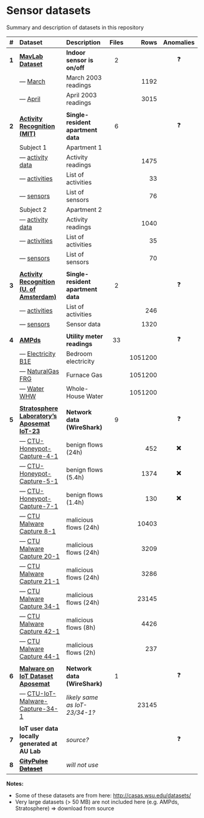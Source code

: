 # Sensor datasets

Summary and description of datasets in this repository

|   #   | Dataset                                                                    | Description                        | Files |    Rows |        Anomalies         | 
|:-----:|:---------------------------------------------------------------------------|:-----------------------------------|:-----:|--------:|:------------------------:|
| **1** | **[MavLab Dataset](mavlab)**                                               | **Indoor sensor is on/off**        |   2   |         |        :question:        |
|       | — [March](mavlab/2003_march.csv)                                           | March 2003 readings                |       |    1192 |                          |
|       | — [April](mavlab/2003_april.csv)                                           | April 2003 readings                |       |    3015 |                          | 
|       |                                                                            |                                    |       |         |                          |
| **2** | **[Activity Recognition (MIT)](ar-mit)**                                   | **Single-resident apartment data** |   6   |         |        :question:        |
|       | Subject 1                                                                  | Apartment 1                        |       |         |                          |
|       | — [activity data](ar-mit/1_activities_data.csv)                            | Activity readings                  |       |    1475 |                          |
|       | — [activities](ar-mit/1_activities.csv)                                    | List of activities                 |       |      33 |                          |
|       | — [sensors](ar-mit/1_sensors.csv)                                          | List of sensors                    |       |      76 |                          |
|       | Subject 2                                                                  | Apartment 2                        |       |         |                          |
|       | — [activity data](ar-mit/2_activities_data.csv)                            | Activity readings                  |       |    1040 |                          |
|       | — [activities](ar-mit/2_activities.csv)                                    | List of activities                 |       |      35 |                          |
|       | — [sensors](ar-mit/2_sensors.csv)                                          | List of sensors                    |       |      70 |                          |
|       |                                                                            |                                    |       |         |                          |
| **3** | **[Activity Recognition (U. of Amsterdam)](ar-ams)**                       | **Single-resident apartment data** |   2   |         |        :question:        |
|       | — [activities](ar-ams/activities.csv)                                      | List of activities                 |       |     246 |                          |
|       | — [sensors](ar-ams/sensors.csv)                                            | Sensor data                        |       |    1320 |                          |
|       |                                                                            |                                    |       |         |                          |
| **4** | **[AMPds](ampds)**                                                         | **Utility meter readings**         |  33   |         |        :question:        |
|       | — [Electricity B1E](ampds/Electricity_B1E-1.csv)                           | Bedroom electricity                |       | 1051200 |                          |
|       | — [NaturalGas FRG](ampds/NaturalGas_FRG-1.csv)                             | Furnace Gas                        |       | 1051200 |                          |
|       | — [Water WHW](ampds/Water_WHW-1.csv)                                       | Whole-House Water                  |       | 1051200 |                          |
|       |                                                                            |                                    |       |         |                          |
| **5** | **[Stratosphere Laboratory’s Aposemat IoT-23](iot-23)**                    | **Network data (WireShark)**       |   9   |         |        :question:        |
|       | — [CTU-Honeypot-Capture-4-1](iot-23/CTU-Honeypot-Capture-4-1-labeled.csv)  | benign flows (24h)                 |       |     452 | :heavy_multiplication_x: |
|       | — [CTU-Honeypot-Capture-5-1](iot-23/CTU-Honeypot-Capture-5-1-labeled.csv)  | benign flows (5.4h)                |       |    1374 | :heavy_multiplication_x: |
|       | — [CTU-Honeypot-Capture-7-1](iot-23/CTU-Honeypot-Capture-7-1-labeled.csv)  | benign flows (1.4h)                |       |     130 | :heavy_multiplication_x: |
|       | — [CTU Malware Capture 8-1](iot-23/CTU-Malware-Capture-8-1-labeled.csv)    | malicious flows (24h)              |       |   10403 |                          |
|       | — [CTU Malware Capture 20-1](iot-23/CTU-Malware-Capture-20-1-labeled.csv)  | malicious flows (24h)              |       |    3209 |                          |
|       | — [CTU Malware Capture 21-1](iot-23/CTU-Malware-Capture-21-1-labeled.csv)  | malicious flows (24h)              |       |    3286 |                          |
|       | — [CTU Malware Capture 34-1](iot-23/CTU-Malware-Capture-34-1-labeled.csv)  | malicious flows (24h)              |       |   23145 |                          |
|       | — [CTU Malware Capture 42-1](iot-23/CTU-Malware-Capture-42-1-labeled.csv)  | malicious flows (8h)               |       |    4426 |                          |
|       | — [CTU Malware Capture 44-1](iot-23/CTU-Malware-Capture-44-1-labeled.csv)  | malicious flows (2h)               |       |     237 |                          |
|       |                                                                            |                                    |       |         |                          |
| **6** | **[Malware on IoT Dataset Aposemat](malware)**                             | **Network data (WireShark)**       |   1   |         |        :question:        |
|       | — [CTU-IoT-Malware-Capture-34-1](malware/Malware_Capture-34-1-labeled.csv) | _likely same as IoT-23/34-1?_      |       |   23145 |                          |
|       |                                                                            |                                    |       |         |                          |
| **7** | **IoT user data locally generated at AU Lab**                              | _source?_                          |       |         |        :question:        |
| **8** | **[~~CityPulse Dataset~~][CityPulse]**                                     | _will not use_                     |       |         |                          |


**Notes:**

- Some of these datasets are from here: <http://casas.wsu.edu/datasets/>
- Very large datasets (> 50 MB) are not included here (e.g. AMPds, Stratosphere) => download from source

[CityPulse]: http://iot.ee.surrey.ac.uk:8080/datasets.html
